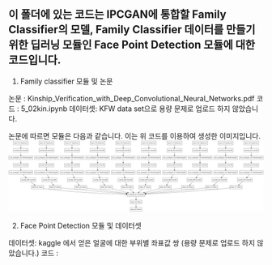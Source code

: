 ## 이 폴더에 있는 코드는 IPCGAN에 통합할 Family Classifier의 모델, Family Classifier 데이터를 만들기 위한 딥러닝 모듈인 Face Point Detection 모듈에 대한 코드입니다.

1. Family classifier 모듈 및 논문 

논문 : Kinship_Verification_with_Deep_Convolutional_Neural_Networks.pdf
코드 : 5_02kin.ipynb
데이터셋: KFW data set으로 용량 문제로 업로드 하지 않았습니다.

논문에 따르면 모듈은 다음과 같습니다. 이는 위 코드를 이용하여 생성한 이미지입니다.
![Kinshipmodel](./Kinshipmodel.png)


2.  Face Point Detection 모듈 및 데이터셋 

데이터셋: kaggle 에서 얻은 얼굴에 대한 부위별 좌표값 쌍 (용량 문제로 업로드 하지 않았습니다.)
코드 : 



